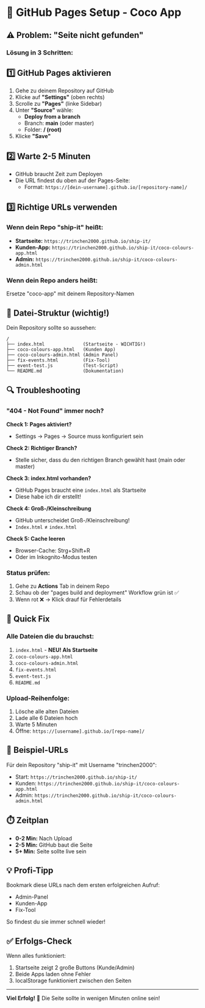 # 🚀 GitHub Pages Setup - Coco App

## ⚠️ Problem: "Seite nicht gefunden"

### Lösung in 3 Schritten:

## 1️⃣ GitHub Pages aktivieren
1. Gehe zu deinem Repository auf GitHub
2. Klicke auf **"Settings"** (oben rechts)
3. Scrolle zu **"Pages"** (linke Sidebar)
4. Unter **"Source"** wähle:
   - **Deploy from a branch**
   - Branch: **main** (oder master)
   - Folder: **/ (root)**
5. Klicke **"Save"**

## 2️⃣ Warte 2-5 Minuten
- GitHub braucht Zeit zum Deployen
- Die URL findest du oben auf der Pages-Seite:
  - Format: `https://[dein-username].github.io/[repository-name]/`

## 3️⃣ Richtige URLs verwenden

### Wenn dein Repo "ship-it" heißt:
- **Startseite:** `https://trinchen2000.github.io/ship-it/`
- **Kunden-App:** `https://trinchen2000.github.io/ship-it/coco-colours-app.html`
- **Admin:** `https://trinchen2000.github.io/ship-it/coco-colours-admin.html`

### Wenn dein Repo anders heißt:
Ersetze "coco-app" mit deinem Repository-Namen

## 📁 Datei-Struktur (wichtig!)

Dein Repository sollte so aussehen:
```
/
├── index.html              (Startseite - WICHTIG!)
├── coco-colours-app.html   (Kunden App)
├── coco-colours-admin.html (Admin Panel)
├── fix-events.html         (Fix-Tool)
├── event-test.js           (Test-Script)
└── README.md               (Dokumentation)
```

## 🔍 Troubleshooting

### "404 - Not Found" immer noch?

**Check 1: Pages aktiviert?**
- Settings → Pages → Source muss konfiguriert sein

**Check 2: Richtiger Branch?**
- Stelle sicher, dass du den richtigen Branch gewählt hast (main oder master)

**Check 3: index.html vorhanden?**
- GitHub Pages braucht eine `index.html` als Startseite
- Diese habe ich dir erstellt!

**Check 4: Groß-/Kleinschreibung**
- GitHub unterscheidet Groß-/Kleinschreibung!
- `Index.html` ≠ `index.html`

**Check 5: Cache leeren**
- Browser-Cache: Strg+Shift+R
- Oder im Inkognito-Modus testen

### Status prüfen:
1. Gehe zu **Actions** Tab in deinem Repo
2. Schau ob der "pages build and deployment" Workflow grün ist ✅
3. Wenn rot ❌ → Klick drauf für Fehlerdetails

## 🎯 Quick Fix

### Alle Dateien die du brauchst:
1. `index.html` - **NEU! Als Startseite**
2. `coco-colours-app.html`
3. `coco-colours-admin.html`  
4. `fix-events.html`
5. `event-test.js`
6. `README.md`

### Upload-Reihenfolge:
1. Lösche alle alten Dateien
2. Lade alle 6 Dateien hoch
3. Warte 5 Minuten
4. Öffne: `https://[username].github.io/[repo-name]/`

## 🔗 Beispiel-URLs

Für dein Repository "ship-it" mit Username "trinchen2000":
- Start: `https://trinchen2000.github.io/ship-it/`
- Kunden: `https://trinchen2000.github.io/ship-it/coco-colours-app.html`
- Admin: `https://trinchen2000.github.io/ship-it/coco-colours-admin.html`

## ⏱️ Zeitplan
- **0-2 Min:** Nach Upload
- **2-5 Min:** GitHub baut die Seite
- **5+ Min:** Seite sollte live sein

## 💡 Profi-Tipp
Bookmark diese URLs nach dem ersten erfolgreichen Aufruf:
- Admin-Panel 
- Kunden-App
- Fix-Tool

So findest du sie immer schnell wieder!

## ✅ Erfolgs-Check
Wenn alles funktioniert:
1. Startseite zeigt 2 große Buttons (Kunde/Admin)
2. Beide Apps laden ohne Fehler
3. localStorage funktioniert zwischen den Seiten

---

**Viel Erfolg!** 🚀 Die Seite sollte in wenigen Minuten online sein!
